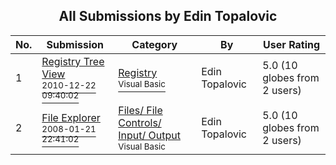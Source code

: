 ﻿<div align="center">

## All Submissions by Edin Topalovic

</div>

No.  | Submission | Category | By   | User Rating
---- | ---------- | -------- | ---- | -----------
1 | [Registry Tree View<br /><sup>2010-12-22 09:40:02</sup>](https://github.com/Planet-Source-Code/edin-topalovic-registry-tree-view__1-73646) | [Registry<br /><sup>Visual Basic</sup>](../ByCategory/registry__1-36.md) | Edin Topalovic | 5.0 (10 globes from 2 users)
2 | [File Explorer<br /><sup>2008-01-21 22:41:02</sup>](https://github.com/Planet-Source-Code/edin-topalovic-file-explorer__1-73651) | [Files/ File Controls/ Input/ Output<br /><sup>Visual Basic</sup>](../ByCategory/files-file-controls-input-output__1-3.md) | Edin Topalovic | 5.0 (10 globes from 2 users)
